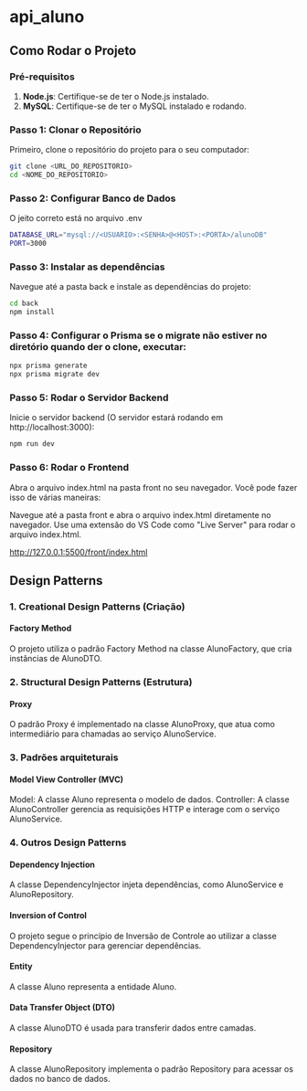# api_aluno

## Como Rodar o Projeto

### Pré-requisitos
1. **Node.js**: Certifique-se de ter o Node.js instalado.
2. **MySQL**: Certifique-se de ter o MySQL instalado e rodando.

### Passo 1: Clonar o Repositório
Primeiro, clone o repositório do projeto para o seu computador:
```sh
git clone <URL_DO_REPOSITORIO>
cd <NOME_DO_REPOSITORIO>
```

### Passo 2: Configurar Banco de Dados

O jeito correto está no arquivo .env
```sh
DATABASE_URL="mysql://<USUARIO>:<SENHA>@<HOST>:<PORTA>/alunoDB"
PORT=3000
```
### Passo 3: Instalar as dependências
Navegue até a pasta back e instale as dependências do projeto:
```sh
cd back
npm install
```
### Passo 4: Configurar o Prisma se o migrate não estiver no diretório quando der o clone, executar:
```sh
npx prisma generate
npx prisma migrate dev
```

### Passo 5: Rodar o Servidor Backend
Inicie o servidor backend (O servidor estará rodando em http://localhost:3000):
```sh
npm run dev
```
### Passo 6: Rodar o Frontend
Abra o arquivo index.html na pasta front no seu navegador. Você pode fazer isso de várias maneiras:

Navegue até a pasta front e abra o arquivo index.html diretamente no navegador.
Use uma extensão do VS Code como "Live Server" para rodar o arquivo index.html.

http://127.0.0.1:5500/front/index.html

## Design Patterns

### 1. Creational Design Patterns (Criação)
#### Factory Method
O projeto utiliza o padrão Factory Method na classe AlunoFactory, que cria instâncias de AlunoDTO.
### 2. Structural Design Patterns (Estrutura)
#### Proxy
O padrão Proxy é implementado na classe AlunoProxy, que atua como intermediário para chamadas ao serviço AlunoService.
### 3. Padrões arquiteturais
#### Model View Controller (MVC)
Model: A classe Aluno representa o modelo de dados.
Controller: A classe AlunoController gerencia as requisições HTTP e interage com o serviço AlunoService.
### 4. Outros Design Patterns
#### Dependency Injection
A classe DependencyInjector injeta dependências, como AlunoService e AlunoRepository.
#### Inversion of Control
O projeto segue o princípio de Inversão de Controle ao utilizar a classe DependencyInjector para gerenciar dependências.
#### Entity
A classe Aluno representa a entidade Aluno.
#### Data Transfer Object (DTO)
A classe AlunoDTO é usada para transferir dados entre camadas.
#### Repository
A classe AlunoRepository implementa o padrão Repository para acessar os dados no banco de dados.
